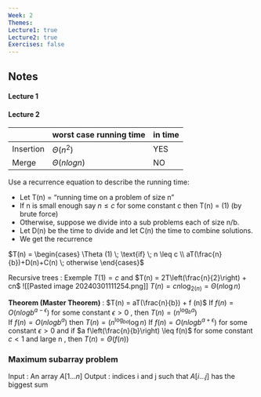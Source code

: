 ```yaml
---
Week: 2
Themes: 
Lecture1: true
Lecture2: true
Exercises: false
---
```


  

## Notes

  

#### Lecture 1

  

#### Lecture 2

|           | worst case running time | in time |
| --------- | ----------------------- | ------- |
| Insertion | $\Theta(n^2)$           | YES     |
| Merge     | $\Theta(nlogn)$         | NO      |

Use a recurrence equation to describe the running time:
- Let T(n) = “running time on a problem of size n” 
-  If n is small enough say $n \leq c$  for some constant c then T(n) = (1) (by brute force) 
- Otherwise, suppose we divide into a sub problems each of size n/b. 
- Let D(n) be the time to divide and let C(n) the time to combine solutions. 
- We get the recurrence 

$T(n) = \begin{cases}  \Theta (1) \; \text{if} \;  n \leq c  \\ aT(\frac{n}{b})+D(n)+C(n) \; otherwise \end{cases}$

Recursive trees : Exemple 
$T(1)= c$ and $T(n) = 2T\left(\frac{n}{2}\right) + cn$ 
![[Pasted image 20240301111254.png]]
$T(n) = cn \log_{2(n)}= \Theta(n\log n)$ 

**Theorem (Master Theorem)** :
$T(n) = aT(\frac{n}{b}) + f (n)$ 
If $f(n) =  O(nlogb^{a-\epsilon})$ for some constant $\epsilon > 0$ , then $T(n) = (n^ {\log_ba})$  
If $f(n) =  O(nlogb^a)$  then $T(n) = (n^ {\log_{ba}}\log n)$
If $f(n) =  O(nlogb^{a+\epsilon})$ for some constant $\epsilon > 0$ and if $a f\left(\frac{n}{b}\right) \leq f(n)$ for some constant $c < 1$ and large n  , then $T(n) = \Theta(f(n))$ 


### Maximum subarray problem 
Input : An array $A[1\dots n]$ 
Output : indices i and j such that $A[i \dots j]$ has the biggest sum 
